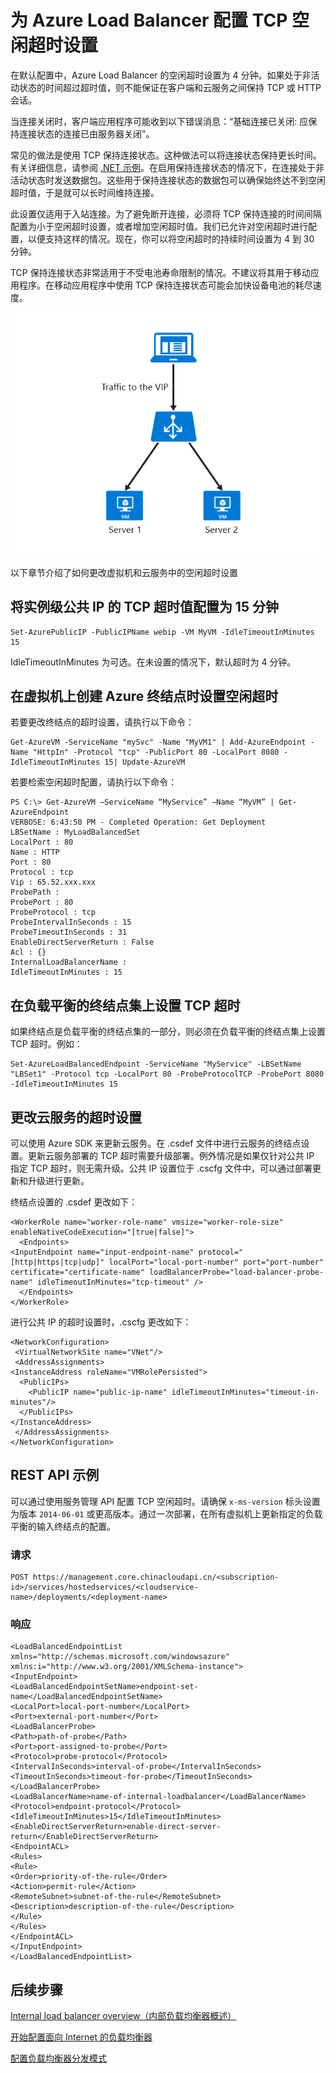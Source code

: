 <properties 
   pageTitle="配置负载均衡器的 TCP 空闲超时 | Azure"
   description="配置负载均衡器的 TCP 空闲超时"
   services="load-balancer"
   documentationCenter="na"
   authors="joaoma"
   manager="carmonm"
   editor="tysonn" />  

<tags 
   ms.service="load-balancer"
   ms.devlang="na"
   ms.topic="article"
   ms.tgt_pltfrm="na"
   ms.workload="infrastructure-services"
   ms.date="10/24/2016"
   wacn.date="12/05/2016"
   ms.author="sewhee" />



# 为 Azure Load Balancer 配置 TCP 空闲超时设置

在默认配置中，Azure Load Balancer 的空闲超时设置为 4 分钟。如果处于非活动状态的时间超过超时值，则不能保证在客户端和云服务之间保持 TCP 或 HTTP 会话。

当连接关闭时，客户端应用程序可能收到以下错误消息：“基础连接已关闭: 应保持连接状态的连接已由服务器关闭”。

常见的做法是使用 TCP 保持连接状态。这种做法可以将连接状态保持更长时间。有关详细信息，请参阅 [.NET 示例](https://msdn.microsoft.com/zh-cn/library/system.net.servicepoint.settcpkeepalive.aspx)。在启用保持连接状态的情况下，在连接处于非活动状态时发送数据包。这些用于保持连接状态的数据包可以确保始终达不到空闲超时值，于是就可以长时间维持连接。

此设置仅适用于入站连接。为了避免断开连接，必须将 TCP 保持连接的时间间隔配置为小于空闲超时设置，或者增加空闲超时值。我们已允许对空闲超时进行配置，以便支持这样的情况。现在，你可以将空闲超时的持续时间设置为 4 到 30 分钟。

TCP 保持连接状态非常适用于不受电池寿命限制的情况。不建议将其用于移动应用程序。在移动应用程序中使用 TCP 保持连接状态可能会加快设备电池的耗尽速度。

![TCP 超时](./media/load-balancer-tcp-idle-timeout/image1.png)  


以下章节介绍了如何更改虚拟机和云服务中的空闲超时设置

## 将实例级公共 IP 的 TCP 超时值配置为 15 分钟


	Set-AzurePublicIP -PublicIPName webip -VM MyVM -IdleTimeoutInMinutes 15

IdleTimeoutInMinutes 为可选。在未设置的情况下，默认超时为 4 分钟。


## 在虚拟机上创建 Azure 终结点时设置空闲超时

若要更改终结点的超时设置，请执行以下命令：

	Get-AzureVM -ServiceName "mySvc" -Name "MyVM1" | Add-AzureEndpoint -Name "HttpIn" -Protocol "tcp" -PublicPort 80 -LocalPort 8080 -IdleTimeoutInMinutes 15| Update-AzureVM
 
若要检索空闲超时配置，请执行以下命令：

	PS C:\> Get-AzureVM –ServiceName “MyService” –Name “MyVM” | Get-AzureEndpoint
	VERBOSE: 6:43:50 PM - Completed Operation: Get Deployment
	LBSetName : MyLoadBalancedSet
	LocalPort : 80
	Name : HTTP
	Port : 80
	Protocol : tcp
	Vip : 65.52.xxx.xxx
	ProbePath :
	ProbePort : 80
	ProbeProtocol : tcp
	ProbeIntervalInSeconds : 15
	ProbeTimeoutInSeconds : 31
	EnableDirectServerReturn : False
	Acl : {}
	InternalLoadBalancerName :
	IdleTimeoutInMinutes : 15
 
## 在负载平衡的终结点集上设置 TCP 超时

如果终结点是负载平衡的终结点集的一部分，则必须在负载平衡的终结点集上设置 TCP 超时。例如：

	Set-AzureLoadBalancedEndpoint -ServiceName "MyService" -LBSetName "LBSet1" -Protocol tcp -LocalPort 80 -ProbeProtocolTCP -ProbePort 8080 -IdleTimeoutInMinutes 15

## 更改云服务的超时设置

可以使用 Azure SDK 来更新云服务。在 .csdef 文件中进行云服务的终结点设置。更新云服务部署的 TCP 超时需要升级部署。例外情况是如果仅针对公共 IP 指定 TCP 超时，则无需升级。公共 IP 设置位于 .cscfg 文件中，可以通过部署更新和升级进行更新。

终结点设置的 .csdef 更改如下：

	<WorkerRole name="worker-role-name" vmsize="worker-role-size" enableNativeCodeExecution="[true|false]">
	  <Endpoints>
    <InputEndpoint name="input-endpoint-name" protocol="[http|https|tcp|udp]" localPort="local-port-number" port="port-number" certificate="certificate-name" loadBalancerProbe="load-balancer-probe-name" idleTimeoutInMinutes="tcp-timeout" />
	  </Endpoints>
	</WorkerRole>

进行公共 IP 的超时设置时，.cscfg 更改如下：

	<NetworkConfiguration>
 	 <VirtualNetworkSite name="VNet"/>
 	 <AddressAssignments>
    <InstanceAddress roleName="VMRolePersisted">
      <PublicIPs>
        <PublicIP name="public-ip-name" idleTimeoutInMinutes="timeout-in-minutes"/>
      </PublicIPs>
    </InstanceAddress>
 	 </AddressAssignments>
	</NetworkConfiguration>

## REST API 示例

可以通过使用服务管理 API 配置 TCP 空闲超时。请确保 `x-ms-version` 标头设置为版本 `2014-06-01` 或更高版本。通过一次部署，在所有虚拟机上更新指定的负载平衡的输入终结点的配置。

### 请求

	POST https://management.core.chinacloudapi.cn/<subscription-id>/services/hostedservices/<cloudservice-name>/deployments/<deployment-name>

### 响应


	<LoadBalancedEndpointList xmlns="http://schemas.microsoft.com/windowsazure" xmlns:i="http://www.w3.org/2001/XMLSchema-instance">
	<InputEndpoint>
	<LoadBalancedEndpointSetName>endpoint-set-name</LoadBalancedEndpointSetName>
	<LocalPort>local-port-number</LocalPort>
	<Port>external-port-number</Port>
	<LoadBalancerProbe>
	<Path>path-of-probe</Path>
	<Port>port-assigned-to-probe</Port>
	<Protocol>probe-protocol</Protocol>
	<IntervalInSeconds>interval-of-probe</IntervalInSeconds>
	<TimeoutInSeconds>timeout-for-probe</TimeoutInSeconds>
	</LoadBalancerProbe>
	<LoadBalancerName>name-of-internal-loadbalancer</LoadBalancerName>
	<Protocol>endpoint-protocol</Protocol>
	<IdleTimeoutInMinutes>15</IdleTimeoutInMinutes>
	<EnableDirectServerReturn>enable-direct-server-return</EnableDirectServerReturn>
	<EndpointACL>
	<Rules>
	<Rule>
	<Order>priority-of-the-rule</Order>
	<Action>permit-rule</Action>
	<RemoteSubnet>subnet-of-the-rule</RemoteSubnet>
	<Description>description-of-the-rule</Description>
	</Rule>
	</Rules>
	</EndpointACL>
	</InputEndpoint>
	</LoadBalancedEndpointList>

## 后续步骤

[Internal load balancer overview（内部负载均衡器概述）](/documentation/articles/load-balancer-internal-overview/)

[开始配置面向 Internet 的负载均衡器](/documentation/articles/load-balancer-get-started-internet-arm-ps/)

[配置负载均衡器分发模式](/documentation/articles/load-balancer-distribution-mode/)

<!---HONumber=Mooncake_1128_2016-->